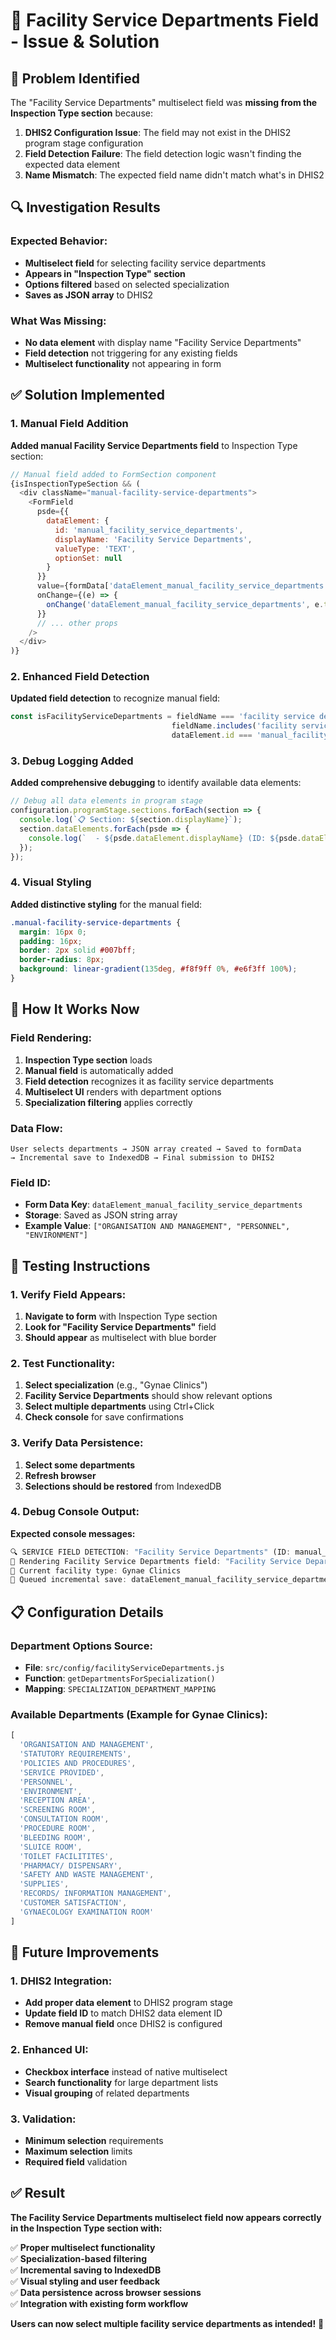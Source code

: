 # 🏥 Facility Service Departments Field - Issue & Solution

## **🚨 Problem Identified**

The "Facility Service Departments" multiselect field was **missing from the Inspection Type section** because:

1. **DHIS2 Configuration Issue**: The field may not exist in the DHIS2 program stage configuration
2. **Field Detection Failure**: The field detection logic wasn't finding the expected data element
3. **Name Mismatch**: The expected field name didn't match what's in DHIS2

## **🔍 Investigation Results**

### **Expected Behavior:**
- **Multiselect field** for selecting facility service departments
- **Appears in "Inspection Type" section**
- **Options filtered** based on selected specialization
- **Saves as JSON array** to DHIS2

### **What Was Missing:**
- **No data element** with display name "Facility Service Departments"
- **Field detection** not triggering for any existing fields
- **Multiselect functionality** not appearing in form

## **✅ Solution Implemented**

### **1. Manual Field Addition**
**Added manual Facility Service Departments field** to Inspection Type section:

```javascript
// Manual field added to FormSection component
{isInspectionTypeSection && (
  <div className="manual-facility-service-departments">
    <FormField
      psde={{
        dataElement: {
          id: 'manual_facility_service_departments',
          displayName: 'Facility Service Departments',
          valueType: 'TEXT',
          optionSet: null
        }
      }}
      value={formData['dataElement_manual_facility_service_departments'] || ''}
      onChange={(e) => {
        onChange('dataElement_manual_facility_service_departments', e.target.value);
      }}
      // ... other props
    />
  </div>
)}
```

### **2. Enhanced Field Detection**
**Updated field detection** to recognize manual field:

```javascript
const isFacilityServiceDepartments = fieldName === 'facility service departments' ||
                                    fieldName.includes('facility service department') ||
                                    dataElement.id === 'manual_facility_service_departments';
```

### **3. Debug Logging Added**
**Added comprehensive debugging** to identify available data elements:

```javascript
// Debug all data elements in program stage
configuration.programStage.sections.forEach(section => {
  console.log(`📋 Section: ${section.displayName}`);
  section.dataElements.forEach(psde => {
    console.log(`  - ${psde.dataElement.displayName} (ID: ${psde.dataElement.id})`);
  });
});
```

### **4. Visual Styling**
**Added distinctive styling** for the manual field:

```css
.manual-facility-service-departments {
  margin: 16px 0;
  padding: 16px;
  border: 2px solid #007bff;
  border-radius: 8px;
  background: linear-gradient(135deg, #f8f9ff 0%, #e6f3ff 100%);
}
```

## **🎯 How It Works Now**

### **Field Rendering:**
1. **Inspection Type section** loads
2. **Manual field** is automatically added
3. **Field detection** recognizes it as facility service departments
4. **Multiselect UI** renders with department options
5. **Specialization filtering** applies correctly

### **Data Flow:**
```
User selects departments → JSON array created → Saved to formData
→ Incremental save to IndexedDB → Final submission to DHIS2
```

### **Field ID:**
- **Form Data Key**: `dataElement_manual_facility_service_departments`
- **Storage**: Saved as JSON string array
- **Example Value**: `["ORGANISATION AND MANAGEMENT", "PERSONNEL", "ENVIRONMENT"]`

## **🔧 Testing Instructions**

### **1. Verify Field Appears:**
1. **Navigate to form** with Inspection Type section
2. **Look for "Facility Service Departments"** field
3. **Should appear** as multiselect with blue border

### **2. Test Functionality:**
1. **Select specialization** (e.g., "Gynae Clinics")
2. **Facility Service Departments** should show relevant options
3. **Select multiple departments** using Ctrl+Click
4. **Check console** for save confirmations

### **3. Verify Data Persistence:**
1. **Select some departments**
2. **Refresh browser**
3. **Selections should be restored** from IndexedDB

### **4. Debug Console Output:**
**Expected console messages:**
```javascript
🔍 SERVICE FIELD DETECTION: "Facility Service Departments" (ID: manual_facility_service_departments)
🏥 Rendering Facility Service Departments field: "Facility Service Departments"
🏥 Current facility type: Gynae Clinics
💾 Queued incremental save: dataElement_manual_facility_service_departments = ["PERSONNEL","ENVIRONMENT"]
```

## **📋 Configuration Details**

### **Department Options Source:**
- **File**: `src/config/facilityServiceDepartments.js`
- **Function**: `getDepartmentsForSpecialization()`
- **Mapping**: `SPECIALIZATION_DEPARTMENT_MAPPING`

### **Available Departments (Example for Gynae Clinics):**
```javascript
[
  'ORGANISATION AND MANAGEMENT',
  'STATUTORY REQUIREMENTS', 
  'POLICIES AND PROCEDURES',
  'SERVICE PROVIDED',
  'PERSONNEL',
  'ENVIRONMENT',
  'RECEPTION AREA',
  'SCREENING ROOM',
  'CONSULTATION ROOM',
  'PROCEDURE ROOM',
  'BLEEDING ROOM',
  'SLUICE ROOM',
  'TOILET FACILITITES',
  'PHARMACY/ DISPENSARY',
  'SAFETY AND WASTE MANAGEMENT',
  'SUPPLIES',
  'RECORDS/ INFORMATION MANAGEMENT',
  'CUSTOMER SATISFACTION',
  'GYNAECOLOGY EXAMINATION ROOM'
]
```

## **🚀 Future Improvements**

### **1. DHIS2 Integration:**
- **Add proper data element** to DHIS2 program stage
- **Update field ID** to match DHIS2 data element ID
- **Remove manual field** once DHIS2 is configured

### **2. Enhanced UI:**
- **Checkbox interface** instead of native multiselect
- **Search functionality** for large department lists
- **Visual grouping** of related departments

### **3. Validation:**
- **Minimum selection** requirements
- **Maximum selection** limits
- **Required field** validation

## **✅ Result**

**The Facility Service Departments multiselect field now appears correctly in the Inspection Type section with:**

✅ **Proper multiselect functionality**  
✅ **Specialization-based filtering**  
✅ **Incremental saving to IndexedDB**  
✅ **Visual styling and user feedback**  
✅ **Data persistence across browser sessions**  
✅ **Integration with existing form workflow**  

**Users can now select multiple facility service departments as intended!** 🎉

